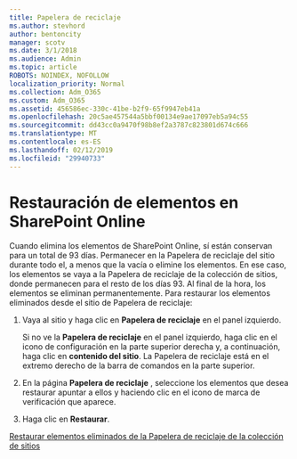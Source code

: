```yaml
---
title: Papelera de reciclaje
ms.author: stevhord
author: bentoncity
manager: scotv
ms.date: 3/1/2018
ms.audience: Admin
ms.topic: article
ROBOTS: NOINDEX, NOFOLLOW
localization_priority: Normal
ms.collection: Adm_O365
ms.custom: Adm_O365
ms.assetid: 456586ec-330c-41be-b2f9-65f9947eb41a
ms.openlocfilehash: 20c5ae457544a5bbf00134e9ae17097eb5a94c55
ms.sourcegitcommit: dd43cc0a9470f98b8ef2a3787c823801d674c666
ms.translationtype: MT
ms.contentlocale: es-ES
ms.lasthandoff: 02/12/2019
ms.locfileid: "29940733"
---
```

# <a name="restore-items-in-sharepoint-online"></a>Restauración de elementos en SharePoint Online

Cuando elimina los elementos de SharePoint Online, sí están conservan para un total de 93 días. Permanecer en la Papelera de reciclaje del sitio durante todo el, a menos que la vacía o elimine los elementos. En ese caso, los elementos se vaya a la Papelera de reciclaje de la colección de sitios, donde permanecen para el resto de los días 93. Al final de la hora, los elementos se eliminan permanentemente. Para restaurar los elementos eliminados desde el sitio de Papelera de reciclaje:
  
1. Vaya al sitio y haga clic en **Papelera de reciclaje** en el panel izquierdo. 
    
    Si no ve la **Papelera de reciclaje** en el panel izquierdo, haga clic en el icono de configuración en la parte superior derecha y, a continuación, haga clic en **contenido del sitio**. La Papelera de reciclaje está en el extremo derecho de la barra de comandos en la parte superior.
    
2. En la página **Papelera de reciclaje** , seleccione los elementos que desea restaurar apuntar a ellos y haciendo clic en el icono de marca de verificación que aparece. 
    
3. Haga clic en **Restaurar**.
    
[Restaurar elementos eliminados de la Papelera de reciclaje de la colección de sitios](https://go.microsoft.com/fwlink/?linkid=866439)
  

